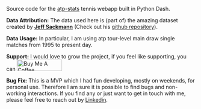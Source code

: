 Source code for the [atp-stats](https://atp-stats.herokuapp.com/) tennis webapp built in Python Dash.

**Data Attribution:** The data used here is (part of) the amazing dataset created by [**Jeff Sackmann**](http://www.jeffsackmann.com/) 
(Check out his [github repository](https://github.com/JeffSackmann/tennis_atp)).

**Data Usage:** In particular, I am using atp tour-level main draw single matches from 1995 to present day.

**Support:** I would love to grow the project, if you feel like supporting, you can 
<a href="https://www.buymeacoffee.com/fbruzzesi" target="_blank"><img src="https://www.buymeacoffee.com/assets/img/custom_images/orange_img.png" alt="Buy Me A Coffee" style="height: 30px !important;width: 120px;" ></a>

**Bug Fix:** This is a MVP which I had fun developing, mostly on weekends, for personal use. Therefore I am sure it is possible to find bugs and non-working interactions. 
If you find any or just want to get in touch with me, please feel free to reach out by [Linkedin](https://www.linkedin.com/in/francesco-bruzzesi/).